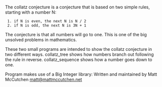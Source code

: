   The collatz conjecture is a conjecture that is based on two simple rules,
starting with a number N:

	 1. if N is even, the next N is N / 2
	 2. if N is odd, the next N is 3N + 1

  The conjecture is that all numbers will go to one. This is one of the
big unsolved problems in mathematics.

  These two small programs are intended to show the collatz conjecture
in two different ways. collatz_tree shows how numbers branch out
following the rule in reverse. collatz_sequence shows how a number goes
down to one.

Program makes use of a Big Integer library:
Written and maintained by Matt McCutchen <matt@mattmccutchen.net>
